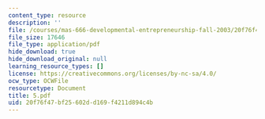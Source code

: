 ```yaml
---
content_type: resource
description: ''
file: /courses/mas-666-developmental-entrepreneurship-fall-2003/20f76f47bf25602dd169f4211d894c4b_5.pdf
file_size: 17646
file_type: application/pdf
hide_download: true
hide_download_original: null
learning_resource_types: []
license: https://creativecommons.org/licenses/by-nc-sa/4.0/
ocw_type: OCWFile
resourcetype: Document
title: 5.pdf
uid: 20f76f47-bf25-602d-d169-f4211d894c4b
---
```

